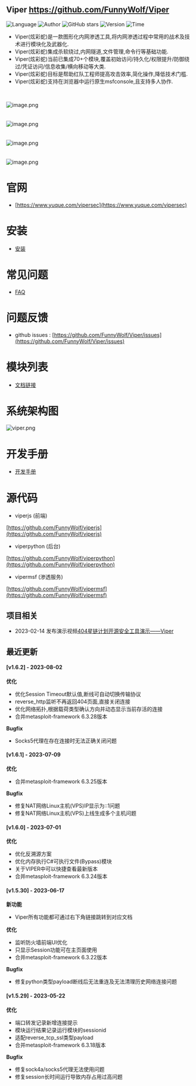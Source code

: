 ## Viper <https://github.com/FunnyWolf/Viper>
<!--auto_detail_badge_begin_0b490ffb61b26b45de3ea5d7dd8a582e-->
![Language](https://img.shields.io/badge/Language-JS/Python-blue)
![Author](https://img.shields.io/badge/Author-FunnyWolf-orange)
![GitHub stars](https://img.shields.io/github/stars/FunnyWolf/Viper.svg?style=flat&logo=github)
![Version](https://img.shields.io/badge/Version-V1.6.2-red)
![Time](https://img.shields.io/badge/Join-20210323-green)
<!--auto_detail_badge_end_fef74f2d7ea73fcc43ff78e05b1e7451-->


- Viper(炫彩蛇)是一款图形化内网渗透工具,将内网渗透过程中常用的战术及技术进行模块化及武器化.
- Viper(炫彩蛇)集成杀软绕过,内网隧道,文件管理,命令行等基础功能.
- Viper(炫彩蛇)当前已集成70+个模块,覆盖初始访问/持久化/权限提升/防御绕过/凭证访问/信息收集/横向移动等大类.
- Viper(炫彩蛇)目标是帮助红队工程师提高攻击效率,简化操作,降低技术门槛.
- Viper(炫彩蛇)支持在浏览器中运行原生msfconsole,且支持多人协作.

<br>

![image.png](https://cdn.nlark.com/yuque/0/2021/png/159259/1631687579184-a2603220-9009-4240-9709-76b503fe8174.png?x-oss-process=image%2Fresize%2Cw_1504%2Climit_0)
<br>
<br>
<br>
![image.png](https://cdn.nlark.com/yuque/0/2021/png/159259/1628573079014-871d0573-ef2a-4267-974b-1026d6ed2466.png?x-oss-process=image%2Fresize%2Cw_1504%2Climit_0)
<br>
<br>
<br>
![image.png](https://cdn.nlark.com/yuque/0/2020/png/159259/1609217703998-8bebe969-7a26-4f75-b2cb-6dca34a39951.png#align=left&display=inline&height=511&margin=%5Bobject%20Object%5D&name=image.png&originHeight=1022&originWidth=2028&size=191127&status=done&style=none&width=1014)
<br>
<br>
<br>
![image.png](https://cdn.nlark.com/yuque/0/2020/png/159259/1609217723155-f57417f1-2229-4386-888a-c8608449643c.png#align=left&display=inline&height=511&margin=%5Bobject%20Object%5D&name=image.png&originHeight=1022&originWidth=2028&size=296317&status=done&style=none&width=1014)
<br>

# 官网

- [https://www.yuque.com/vipersec](https://www.yuque.com/vipersec)

# 安装

- [安装](https://www.yuque.com/vipersec/help/olg1ua)

# 常见问题

- [FAQ](https://www.yuque.com/vipersec/faq)

# 问题反馈

- github issues : [https://github.com/FunnyWolf/Viper/issues](https://github.com/FunnyWolf/Viper/issues)

# 模块列表

- [文档链接](https://www.yuque.com/vipersec/module)

# 系统架构图
![viper.png](https://cdn.nlark.com/yuque/0/2021/png/159259/1627364231093-768d3b07-e044-4a2d-a3fa-e9ebd92a0828.png)

# 开发手册

- [开发手册](https://www.yuque.com/vipersec/code)

# 源代码

- viperjs (前端)

[https://github.com/FunnyWolf/viperjs](https://github.com/FunnyWolf/viperjs)

- viperpython (后台)

[https://github.com/FunnyWolf/viperpython](https://github.com/FunnyWolf/viperpython)

- vipermsf (渗透服务)

[https://github.com/FunnyWolf/vipermsf](https://github.com/FunnyWolf/vipermsf)

<!--auto_detail_active_begin_e1c6fb434b6f0baf6912c7a1934f772b-->
## 项目相关

- 2023-02-14 发布演示视频[404星链计划开源安全工具演示——Viper](https://www.bilibili.com/video/BV1zv4y1s7xv)

## 最近更新

#### [v1.6.2] - 2023-08-02

**优化**  
- 优化Session Timeout默认值,断线可自动切换传输协议  
- reverse_http监听不再返回404页面,直接关闭连接  
- 优化网络拓扑,根据载荷类型确认方向并动态显示当前存活的连接  
- 合并metasploit-framework 6.3.28版本  

**Bugfix**  
- Socks5代理在存在连接时无法正确关闭问题

#### [v1.6.1] - 2023-07-09

**优化**  
- 合并metasploit-framework 6.3.25版本  

**Bugfix**  
- 修复NAT网络Linux主机(VPS)IP显示为::1问题  
- 修复NAT网络Linux主机(VPS)上线生成多个主机问题

#### [v1.6.0] - 2023-07-01

**优化**  
- 优化反溯源方案  
- 优化内存执行C#可执行文件(Bypass)模块  
- 关于VIPER中可以快捷查看最新版本  
- 合并metasploit-framework 6.3.24版本

#### [v1.5.30] - 2023-06-17

**新功能**  
- Viper所有功能都可通过右下角链接跳转到对应文档  

**优化**  
- 监听防火墙前端UI优化  
- 只显示Session功能可在主页面使用  
- 合并metasploit-framework 6.3.22版本  

**Bugfix**  
- 修复python类型payload断线后无法重连及无法清理历史网络连接问题

#### [v1.5.29] - 2023-05-22

**优化**  
- 端口转发记录新增连接提示  
- 模块运行结果记录运行模块的sessionid  
- 适配reverse_tcp_ssl类型payload  
- 合并metasploit-framework 6.3.18版本  

**Bugfix**  
- 修复sock4a/socks5代理无法使用问题  
- 修复session长时间运行导致内存占用过高问题

<!--auto_detail_active_end_f9cf7911015e9913b7e691a7a5878527-->
